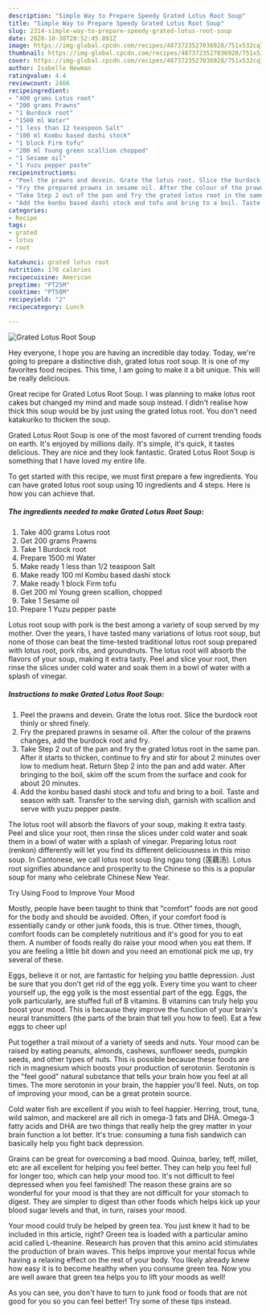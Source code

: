 ```yaml
---
description: "Simple Way to Prepare Speedy Grated Lotus Root Soup"
title: "Simple Way to Prepare Speedy Grated Lotus Root Soup"
slug: 2314-simple-way-to-prepare-speedy-grated-lotus-root-soup
date: 2020-10-30T20:52:45.891Z
image: https://img-global.cpcdn.com/recipes/4873723527036928/751x532cq70/grated-lotus-root-soup-recipe-main-photo.jpg
thumbnail: https://img-global.cpcdn.com/recipes/4873723527036928/751x532cq70/grated-lotus-root-soup-recipe-main-photo.jpg
cover: https://img-global.cpcdn.com/recipes/4873723527036928/751x532cq70/grated-lotus-root-soup-recipe-main-photo.jpg
author: Isabelle Newman
ratingvalue: 4.4
reviewcount: 2466
recipeingredient:
- "400 grams Lotus root"
- "200 grams Prawns"
- "1 Burdock root"
- "1500 ml Water"
- "1 less than 12 teaspoon Salt"
- "100 ml Kombu based dashi stock"
- "1 block Firm tofu"
- "200 ml Young green scallion chopped"
- "1 Sesame oil"
- "1 Yuzu pepper paste"
recipeinstructions:
- "Peel the prawns and devein. Grate the lotus root. Slice the burdock root thinly or shred finely."
- "Fry the prepared prawns in sesame oil. After the colour of the prawns changes, add the burdock root and fry."
- "Take Step 2 out of the pan and fry the grated lotus root in the same pan. After it starts to thicken, continue to fry and stir for about 2 minutes over low to medium heat. Return Step 2 into the pan and add water. After bringing to the boil, skim off the scum from the surface and cook for about 20 minutes."
- "Add the konbu based dashi stock and tofu and bring to a boil. Taste and season with salt. Transfer to the serving dish, garnish with scallion and serve with yuzu pepper paste."
categories:
- Recipe
tags:
- grated
- lotus
- root

katakunci: grated lotus root 
nutrition: 170 calories
recipecuisine: American
preptime: "PT25M"
cooktime: "PT58M"
recipeyield: "2"
recipecategory: Lunch

---
```



![Grated Lotus Root Soup](https://img-global.cpcdn.com/recipes/4873723527036928/751x532cq70/grated-lotus-root-soup-recipe-main-photo.jpg)

Hey everyone, I hope you are having an incredible day today. Today, we're going to prepare a distinctive dish, grated lotus root soup. It is one of my favorites food recipes. This time, I am going to make it a bit unique. This will be really delicious.

Great recipe for Grated Lotus Root Soup. I was planning to make lotus root cakes but changed my mind and made soup instead. I didn&#39;t realise how thick this soup would be by just using the grated lotus root. You don&#39;t need katakuriko to thicken the soup.

Grated Lotus Root Soup is one of the most favored of current trending foods on earth. It's enjoyed by millions daily. It's simple, it's quick, it tastes delicious. They are nice and they look fantastic. Grated Lotus Root Soup is something that I have loved my entire life.


To get started with this recipe, we must first prepare a few ingredients. You can have grated lotus root soup using 10 ingredients and 4 steps. Here is how you can achieve that.

<!--inarticleads1-->

##### The ingredients needed to make Grated Lotus Root Soup:

1. Take 400 grams Lotus root
1. Get 200 grams Prawns
1. Take 1 Burdock root
1. Prepare 1500 ml Water
1. Make ready 1 less than 1/2 teaspoon Salt
1. Make ready 100 ml Kombu based dashi stock
1. Make ready 1 block Firm tofu
1. Get 200 ml Young green scallion, chopped
1. Take 1 Sesame oil
1. Prepare 1 Yuzu pepper paste


Lotus root soup with pork is the best among a variety of soup served by my mother. Over the years, I have tasted many variations of lotus root soup, but none of those can beat the time-tested traditional lotus root soup prepared with lotus root, pork ribs, and groundnuts. The lotus root will absorb the flavors of your soup, making it extra tasty. Peel and slice your root, then rinse the slices under cold water and soak them in a bowl of water with a splash of vinegar. 

<!--inarticleads2-->

##### Instructions to make Grated Lotus Root Soup:

1. Peel the prawns and devein. Grate the lotus root. Slice the burdock root thinly or shred finely.
1. Fry the prepared prawns in sesame oil. After the colour of the prawns changes, add the burdock root and fry.
1. Take Step 2 out of the pan and fry the grated lotus root in the same pan. After it starts to thicken, continue to fry and stir for about 2 minutes over low to medium heat. Return Step 2 into the pan and add water. After bringing to the boil, skim off the scum from the surface and cook for about 20 minutes.
1. Add the konbu based dashi stock and tofu and bring to a boil. Taste and season with salt. Transfer to the serving dish, garnish with scallion and serve with yuzu pepper paste.


The lotus root will absorb the flavors of your soup, making it extra tasty. Peel and slice your root, then rinse the slices under cold water and soak them in a bowl of water with a splash of vinegar. Preparing lotus root (renkon) differently will let you find its different deliciousness in this miso soup. In Cantonese, we call lotus root soup ling ngau tong (莲藕汤). Lotus root signifies abundance and prosperity to the Chinese so this is a popular soup for many who celebrate Chinese New Year. 

Try Using Food to Improve Your Mood


Mostly, people have been taught to think that "comfort" foods are not good for the body and should be avoided. Often, if your comfort food is essentially candy or other junk foods, this is true. Other times, though, comfort foods can be completely nutritious and it's good for you to eat them. A number of foods really do raise your mood when you eat them. If you are feeling a little bit down and you need an emotional pick me up, try several of these.

Eggs, believe it or not, are fantastic for helping you battle depression. Just be sure that you don't get rid of the egg yolk. Every time you want to cheer yourself up, the egg yolk is the most essential part of the egg. Eggs, the yolk particularly, are stuffed full of B vitamins. B vitamins can truly help you boost your mood. This is because they improve the function of your brain's neural transmitters (the parts of the brain that tell you how to feel). Eat a few eggs to cheer up!

Put together a trail mixout of a variety of seeds and nuts. Your mood can be raised by eating peanuts, almonds, cashews, sunflower seeds, pumpkin seeds, and other types of nuts. This is possible because these foods are rich in magnesium which boosts your production of serotonin. Serotonin is the "feel good" natural substance that tells your brain how you feel at all times. The more serotonin in your brain, the happier you'll feel. Nuts, on top of improving your mood, can be a great protein source.

Cold water fish are excellent if you wish to feel happier. Herring, trout, tuna, wild salmon, and mackerel are all rich in omega-3 fats and DHA. Omega-3 fatty acids and DHA are two things that really help the grey matter in your brain function a lot better. It's true: consuming a tuna fish sandwich can basically help you fight back depression. 

Grains can be great for overcoming a bad mood. Quinoa, barley, teff, millet, etc are all excellent for helping you feel better. They can help you feel full for longer too, which can help your mood too. It's not difficult to feel depressed when you feel famished! The reason these grains are so wonderful for your mood is that they are not difficult for your stomach to digest. They are simpler to digest than other foods which helps kick up your blood sugar levels and that, in turn, raises your mood.

Your mood could truly be helped by green tea. You just knew it had to be included in this article, right? Green tea is loaded with a particular amino acid called L-theanine. Research has proven that this amino acid stimulates the production of brain waves. This helps improve your mental focus while having a relaxing effect on the rest of your body. You likely already knew how easy it is to become healthy when you consume green tea. Now you are well aware that green tea helps you to lift your moods as well!

As you can see, you don't have to turn to junk food or foods that are not good for you so you can feel better! Try  some  of  these  tips  instead.


